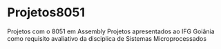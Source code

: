 # Projetos8051
Projetos com o 8051 em Assembly
Projetos apresentados ao IFG Goiânia como requisito avaliativo da disciplica de Sistemas Microprocessados
